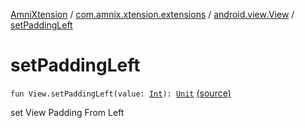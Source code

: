 [AmniXtension](../../index.md) / [com.amnix.xtension.extensions](../index.md) / [android.view.View](index.md) / [setPaddingLeft](./set-padding-left.md)

# setPaddingLeft

`fun View.setPaddingLeft(value: `[`Int`](https://kotlinlang.org/api/latest/jvm/stdlib/kotlin/-int/index.html)`): `[`Unit`](https://kotlinlang.org/api/latest/jvm/stdlib/kotlin/-unit/index.html) [(source)](https://github.com/AmniX/AmniXTension/tree/master/AmniXtension/src/main/java/com/amnix/xtension/extensions/ViewExtensions.kt#L94)

set View Padding From Left

